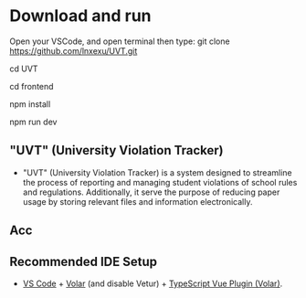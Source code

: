 # Download and run

Open your VSCode, and open terminal then type:
git clone https://github.com/lnxexu/UVT.git

cd UVT

cd frontend

npm install

npm run dev


## "UVT" (University Violation Tracker)

- "UVT" (University Violation Tracker) is a system designed to streamline the process of reporting and managing student violations of school rules and regulations. Additionally, it serve the purpose of reducing paper usage by storing relevant files and information electronically.


## Acc

## Recommended IDE Setup

- [VS Code](https://code.visualstudio.com/) + [Volar](https://marketplace.visualstudio.com/items?itemName=Vue.volar) (and disable Vetur) + [TypeScript Vue Plugin (Volar)](https://marketplace.visualstudio.com/items?itemName=Vue.vscode-typescript-vue-plugin).


